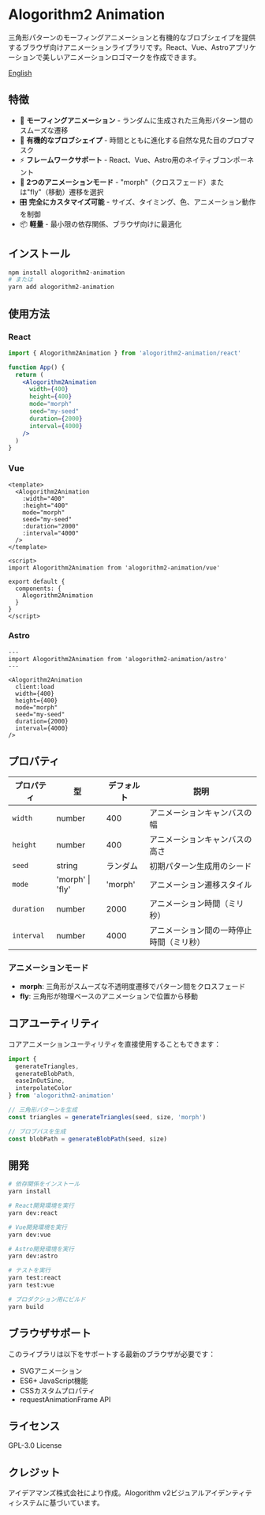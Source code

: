 # Alogorithm2 Animation

三角形パターンのモーフィングアニメーションと有機的なブロブシェイプを提供するブラウザ向けアニメーションライブラリです。React、Vue、Astroアプリケーションで美しいアニメーションロゴマークを作成できます。

[English](./README.md)

## 特徴

- 🎨 **モーフィングアニメーション** - ランダムに生成された三角形パターン間のスムーズな遷移
- 🌊 **有機的なブロブシェイプ** - 時間とともに進化する自然な見た目のブロブマスク
- ⚡ **フレームワークサポート** - React、Vue、Astro用のネイティブコンポーネント
- 🎯 **2つのアニメーションモード** - "morph"（クロスフェード）または"fly"（移動）遷移を選択
- 🎛️ **完全にカスタマイズ可能** - サイズ、タイミング、色、アニメーション動作を制御
- 📦 **軽量** - 最小限の依存関係、ブラウザ向けに最適化

## インストール

```bash
npm install alogorithm2-animation
# または
yarn add alogorithm2-animation
```

## 使用方法

### React

```jsx
import { Alogorithm2Animation } from 'alogorithm2-animation/react'

function App() {
  return (
    <Alogorithm2Animation 
      width={400} 
      height={400} 
      mode="morph"
      seed="my-seed"
      duration={2000}
      interval={4000}
    />
  )
}
```

### Vue

```vue
<template>
  <Alogorithm2Animation 
    :width="400" 
    :height="400" 
    mode="morph"
    seed="my-seed"
    :duration="2000"
    :interval="4000"
  />
</template>

<script>
import Alogorithm2Animation from 'alogorithm2-animation/vue'

export default {
  components: {
    Alogorithm2Animation
  }
}
</script>
```

### Astro

```astro
---
import Alogorithm2Animation from 'alogorithm2-animation/astro'
---

<Alogorithm2Animation 
  client:load
  width={400} 
  height={400} 
  mode="morph"
  seed="my-seed"
  duration={2000}
  interval={4000}
/>
```

## プロパティ

| プロパティ | 型 | デフォルト | 説明 |
|------|------|---------|-------------|
| `width` | number | 400 | アニメーションキャンバスの幅 |
| `height` | number | 400 | アニメーションキャンバスの高さ |
| `seed` | string | ランダム | 初期パターン生成用のシード |
| `mode` | 'morph' \| 'fly' | 'morph' | アニメーション遷移スタイル |
| `duration` | number | 2000 | アニメーション時間（ミリ秒） |
| `interval` | number | 4000 | アニメーション間の一時停止時間（ミリ秒） |

### アニメーションモード

- **morph**: 三角形がスムーズな不透明度遷移でパターン間をクロスフェード
- **fly**: 三角形が物理ベースのアニメーションで位置から移動

## コアユーティリティ

コアアニメーションユーティリティを直接使用することもできます：

```javascript
import { 
  generateTriangles,
  generateBlobPath,
  easeInOutSine,
  interpolateColor
} from 'alogorithm2-animation'

// 三角形パターンを生成
const triangles = generateTriangles(seed, size, 'morph')

// ブロブパスを生成
const blobPath = generateBlobPath(seed, size)
```

## 開発

```bash
# 依存関係をインストール
yarn install

# React開発環境を実行
yarn dev:react

# Vue開発環境を実行
yarn dev:vue

# Astro開発環境を実行
yarn dev:astro

# テストを実行
yarn test:react
yarn test:vue

# プロダクション用にビルド
yarn build
```

## ブラウザサポート

このライブラリは以下をサポートする最新のブラウザが必要です：
- SVGアニメーション
- ES6+ JavaScript機能
- CSSカスタムプロパティ
- requestAnimationFrame API

## ライセンス

GPL-3.0 License

## クレジット

アイデアマンズ株式会社により作成。Alogorithm v2ビジュアルアイデンティティシステムに基づいています。